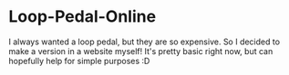 # Loop-Pedal-Online
I always wanted a loop pedal, but they are so expensive. So I decided to make a version in a website myself! It's pretty basic right now, but can hopefully help for simple purposes :D
